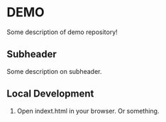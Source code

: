 # DEMO

Some description of demo repository!

## Subheader

Some description on subheader.


## Local Development

1. Open indext.html in your browser. Or something.